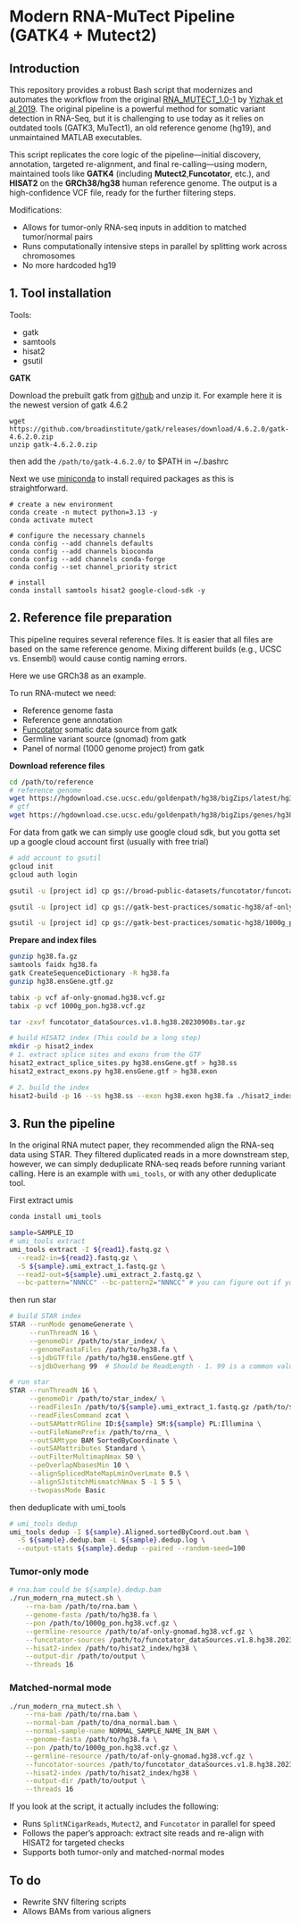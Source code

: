# Modern RNA-MuTect Pipeline (GATK4 + Mutect2)

## Introduction

This repository provides a robust Bash script that modernizes and automates the workflow from the original [RNA_MUTECT_1.0-1](https://github.com/broadinstitute/RNA_MUTECT_1.0-1/tree/master) by [Yizhak et al 2019](https://www.science.org/doi/10.1126/science.aaw0726). The original pipeline is a powerful method for somatic variant detection in RNA-Seq, but it is challenging to use today as it relies on outdated tools (GATK3, MuTect1), an old reference genome (hg19), and unmaintained MATLAB executables.

This script replicates the core logic of the pipeline—initial discovery, annotation, targeted re-alignment, and final re-calling—using modern, maintained tools like **GATK4** (including **Mutect2**,**Funcotator**, etc.), and **HISAT2** on the **GRCh38/hg38** human reference genome. The output is a high-confidence VCF file, ready for the further filtering steps.

Modifications:
* Allows for tumor-only RNA-seq inputs in addition to matched tumor/normal pairs
* Runs computationally intensive steps in parallel by splitting work across chromosomes
* No more hardcoded hg19

## 1\. Tool installation

Tools:
- gatk
- samtools
- hisat2
- gsutil

**GATK**

Download the prebuilt gatk from [github](https://github.com/broadinstitute/gatk/releases) and unzip it. For example here it is the newest version of gatk 4.6.2
```
wget https://github.com/broadinstitute/gatk/releases/download/4.6.2.0/gatk-4.6.2.0.zip
unzip gatk-4.6.2.0.zip
````
then add the `/path/to/gatk-4.6.2.0/` to $PATH in ~/.bashrc

Next we use [miniconda](https://docs.conda.io/en/latest/miniconda.html) to install required packages as this is straightforward.
```
# create a new environment
conda create -n mutect python=3.13 -y
conda activate mutect

# configure the necessary channels 
conda config --add channels defaults
conda config --add channels bioconda
conda config --add channels conda-forge
conda config --set channel_priority strict

# install
conda install samtools hisat2 google-cloud-sdk -y
```


## 2\. Reference file preparation

This pipeline requires several reference files. It is easier that all files are based on the same reference genome. Mixing different builds (e.g., UCSC vs. Ensembl) would cause contig naming errors.

Here we use GRCh38 as an example.

To run RNA-mutect we need:
* Reference genome fasta
* Reference gene annotation
* [Funcotator](https://gatk.broadinstitute.org/hc/en-us/articles/360035889931-Funcotator-Information-and-Tutorial#1.1.2) somatic data source from gatk
* Germline variant source (gnomad) from gatk
* Panel of normal (1000 genome project) from gatk


**Download reference files**

```bash
cd /path/to/reference
# reference genome
wget https://hgdownload.cse.ucsc.edu/goldenpath/hg38/bigZips/latest/hg38.fa.gz
# gtf
wget https://hgdownload.cse.ucsc.edu/goldenpath/hg38/bigZips/genes/hg38.ensGene.gtf.gz

```

For data from gatk we can simply use google cloud sdk, but you gotta set up a google cloud account first (usually with free trial)

```bash
# add account to gsutil
gcloud init
gcloud auth login

gsutil -u [project id] cp gs://broad-public-datasets/funcotator/funcotator_dataSources.v1.8.hg38.20230908s.tar.gz .

gsutil -u [project id] cp gs://gatk-best-practices/somatic-hg38/af-only-gnomad.hg38.vcf.gz .

gsutil -u [project id] cp gs://gatk-best-practices/somatic-hg38/1000g_pon.hg38.vcf.gz .

```

**Prepare and index files**

```bash
gunzip hg38.fa.gz
samtools faidx hg38.fa
gatk CreateSequenceDictionary -R hg38.fa
gunzip hg38.ensGene.gtf.gz

tabix -p vcf af-only-gnomad.hg38.vcf.gz
tabix -p vcf 1000g_pon.hg38.vcf.gz

tar -zxvf funcotator_dataSources.v1.8.hg38.20230908s.tar.gz

# build HISAT2 index (This could be a long step)
mkdir -p hisat2_index
# 1. extract splice sites and exons from the GTF
hisat2_extract_splice_sites.py hg38.ensGene.gtf > hg38.ss
hisat2_extract_exons.py hg38.ensGene.gtf > hg38.exon

# 2. build the index
hisat2-build -p 16 --ss hg38.ss --exon hg38.exon hg38.fa ./hisat2_index/hg38
```

## 3\. Run the pipeline
In the original RNA mutect paper, they recommended align the RNA-seq data using STAR. They filtered duplicated reads in a more downstream step, however, we can simply deduplicate RNA-seq reads before running variant calling. Here is an example with `umi_tools`, or with any other deduplicate tool.

First extract umis
```bash
conda install umi_tools

sample=SAMPLE_ID
# umi_tools extract
umi_tools extract -I ${read1}.fastq.gz \
  --read2-in=${read2}.fastq.gz \
  -S ${sample}.umi_extract_1.fastq.gz \
  --read2-out=${sample}.umi_extract_2.fastq.gz \
  --bc-pattern="NNNCC" --bc-pattern2="NNNCC" # you can figure out if your reads have umis and if so, what the patterns are.
```

then run star
```bash
# build STAR index
STAR --runMode genomeGenerate \
     --runThreadN 16 \
     --genomeDir /path/to/star_index/ \
     --genomeFastaFiles /path/to/hg38.fa \
     --sjdbGTFfile /path/to/hg38.ensGene.gtf \
     --sjdbOverhang 99  # Should be ReadLength - 1. 99 is a common value for 100bp reads.

# run star
STAR --runThreadN 16 \
     --genomeDir /path/to/star_index/ \
     --readFilesIn /path/to/${sample}.umi_extract_1.fastq.gz /path/to/${sample}.umi_extract_2.fastq.gz \
     --readFilesCommand zcat \
     --outSAMattrRGline ID:${sample} SM:${sample} PL:Illumina \
     --outFileNamePrefix /path/to/rna_ \
     --outSAMtype BAM SortedByCoordinate \
     --outSAMattributes Standard \
     --outFilterMultimapNmax 50 \
     --peOverlapNbasesMin 10 \
  	 --alignSplicedMateMapLminOverLmate 0.5 \
  	 --alignSJstitchMismatchNmax 5 -1 5 5 \
     --twopassMode Basic
```
then deduplicate with umi_tools
```bash
# umi_tools dedup
umi_tools dedup -I ${sample}.Aligned.sortedByCoord.out.bam \
  -S ${sample}.dedup.bam -L ${sample}.dedup.log \
  --output-stats ${sample}.dedup --paired --random-seed=100
```

### Tumor-only mode
```bash
# rna.bam could be ${sample}.dedup.bam
./run_modern_rna_mutect.sh \
    --rna-bam /path/to/rna.bam \
    --genome-fasta /path/to/hg38.fa \
    --pon /path/to/1000g_pon.hg38.vcf.gz \
    --germline-resource /path/to/af-only-gnomad.hg38.vcf.gz \
    --funcotator-sources /path/to/funcotator_dataSources.v1.8.hg38.20230908s \
    --hisat2-index /path/to/hisat2_index/hg38 \
    --output-dir /path/to/output \
    --threads 16
```

### Matched-normal mode
```bash
./run_modern_rna_mutect.sh \
    --rna-bam /path/to/rna.bam \
    --normal-bam /path/to/dna_normal.bam \
    --normal-sample-name NORMAL_SAMPLE_NAME_IN_BAM \
    --genome-fasta /path/to/hg38.fa \
    --pon /path/to/1000g_pon.hg38.vcf.gz \
    --germline-resource /path/to/af-only-gnomad.hg38.vcf.gz \
    --funcotator-sources /path/to/funcotator_dataSources.v1.8.hg38.20230908s \
    --hisat2-index /path/to/hisat2_index/hg38 \
    --output-dir /path/to/output \
    --threads 16
```

If you look at the script, it actually includes the following:

* Runs `SplitNCigarReads`, `Mutect2`, and `Funcotator` in parallel for speed
* Follows the paper’s approach: extract site reads and re-align with HISAT2 for targeted checks
* Supports both tumor-only and matched-normal modes


## To do
* Rewrite SNV filtering scripts
* Allows BAMs from various aligners
